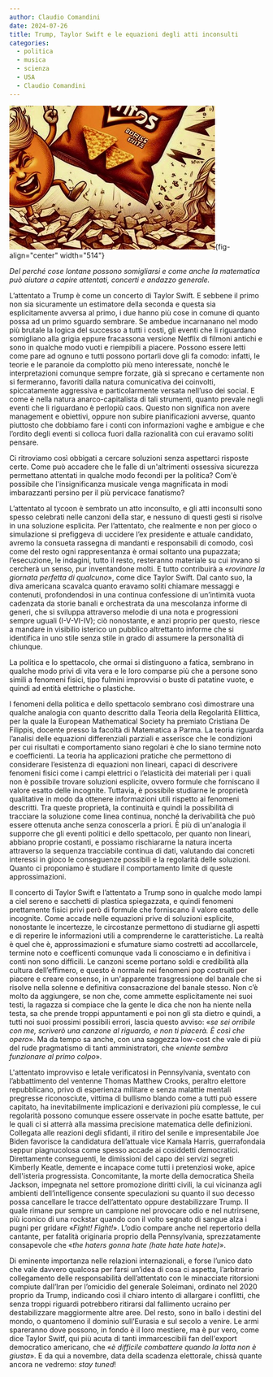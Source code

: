 ```yaml
---
author: Claudio Comandini
date: 2024-07-26
title: Trump, Taylor Swift e le equazioni degli atti inconsulti
categories:
  - politica
  - musica
  - scienza
  - USA
  - Claudio Comandini
---
```


![](images/ellittiche.jpeg){fig-align="center" width="514"}

*Del perché cose lontane possono somigliarsi e come anche la matematica può aiutare a capire attentati, concerti e andazzo generale.*

L’attentato a Trump è come un concerto di Taylor Swift. E sebbene il primo non sia sicuramente un estimatore della seconda e questa sia esplicitamente avversa al primo, i due hanno più cose in comune di quanto possa ad un primo sguardo sembrare. Se ambedue incarnanano nel modo più brutale la logica del successo a tutti i costi, gli eventi che li riguardano somigliano alla grigia eppure fracassona versione Netflix di filmoni antichi e sono in qualche modo vuoti e riempibili a piacere. Possono essere letti come pare ad ognuno e tutti possono portarli dove gli fa comodo: infatti, le teorie e le paranoie da complotto più meno interessate, nonché le interpretazioni comunque sempre forzate, già si sprecano e certamente non si fermeranno, favoriti dalla natura comunicativa dei coinvolti, spiccatamente aggressiva e particolarmente versata nell’uso dei social. E come è nella natura anarco-capitalista di tali strumenti, quanto prevale negli eventi che li riguardano è perlopiù caos. Questo non significa non avere management e obiettivi, oppure non subire pianificazioni avverse, quanto piuttosto che dobbiamo fare i conti con informazioni vaghe e ambigue e che l’ordito degli eventi si colloca fuori dalla razionalità con cui eravamo soliti pensare.

Ci ritroviamo così obbigati a cercare soluzioni senza aspettarci risposte certe. Come può accadere che le falle di un'altrimenti ossessiva sicurezza permettano attentati in qualche modo fecondi per la politica? Com'è possibile che l'insignificanza musicale venga magnificata in modi imbarazzanti persino per il più pervicace fanatismo?

L’attentato al tycoon è sembrato un atto inconsulto, e gli atti inconsulti sono spesso celebrati nelle canzoni della star, e nessuno di questi gesti si risolve in una soluzione esplicita. Per l’attentato, che realmente e non per gioco o simulazione si prefiggeva di uccidere l’ex presidente e attuale candidato, avremo la consueta rassegna di mandanti e responsabili di comodo, così come del resto ogni rappresentanza è ormai soltanto una pupazzata; l’esecuzione, le indagini, tutto il resto, resteranno materiale su cui invano si cercherà un senso, pur inventandone molti. E tutto contribuirà a «*rovinare la giornata perfetta di qualcuno*», come dice Taylor Swift. Dal canto suo, la diva americana scavalca quanto eravamo soliti chiamare messaggi e contenuti, profondendosi in una continua confessione di un’intimità vuota cadenzata da storie banali e orchestrata da una mescolanza informe di generi, che si sviluppa attraverso melodie di una nota e progressioni sempre uguali (I-V-VI-IV); ciò nonostante, e anzi proprio per questo, riesce a mandare in visibilio isterico un pubblico altrettanto informe che si identifica in uno stile senza stile in grado di assumere la personalità di chiunque.

La politica e lo spettacolo, che ormai si distinguono a fatica, sembrano in qualche modo privi di vita vera e le loro comparse più che a persone sono simili a fenomeni fisici, tipo fulmini improvvisi o buste di patatine vuote, e quindi ad entità elettriche o plastiche.

I fenomeni della politica e dello spettacolo sembrano così dimostrare una qualche analogia con quanto descritto dalla Teoria della Regolarità Ellittica, per la quale la European Mathematical Society ha premiato Cristiana De Filippis, docente presso la facoltà di Matematica a Parma. La teoria riguarda l’analisi delle equazioni differenziali parziali e asserisce che le condizioni per cui risultati e comportamento siano regolari è che lo siano termine noto e coefficienti. La teoria ha applicazioni pratiche che permettono di considerare l’esistenza di equazioni non lineari, capaci di descrivere fenomeni fisici come i campi elettrici o l’elasticità dei materiali per i quali non è possibile trovare soluzioni esplicite, ovvero formule che forniscano il valore esatto delle incognite. Tuttavia, è possibile studiarne le proprietà qualitative in modo da ottenere informazioni utili rispetto ai fenomeni descritti. Tra queste proprietà, la continuità e quindi la possibilità di tracciare la soluzione come linea continua, nonché la derivabilità che può essere ottenuta anche senza conoscerla a priori. È più di un'analogia il supporre che gli eventi politici e dello spettacolo, per quanto non lineari, abbiano proprie costanti, e possiamo rischiararne la natura incerta attraverso la sequenza tracciabile continua di dati, valutando dai concreti interessi in gioco le conseguenze possibili e la regolarità delle soluzioni. Quanto ci proponiamo è studiare il comportamento limite di queste approssimazioni.

Il concerto di Taylor Swift e l’attentato a Trump sono in qualche modo lampi a ciel sereno e sacchetti di plastica spiegazzata, e quindi fenomeni prettamente fisici privi però di formule che forniscano il valore esatto delle incognite. Come accade nelle equazioni prive di soluzioni esplicite, nonostante le incertezze, le circostanze permettono di studiarne gli aspetti e di reperire le informazioni utili a comprenderne le caratteristiche. La realtà è quel che è, approssimazioni e sfumature siamo costretti ad accollarcele, termine noto e coefficenti comunque vada li conosciamo e in definitiva i conti non sono difficili. Le canzoni sceme portano soldi e credibilità alla cultura dell’effimero, e questo è normale nei fenomeni pop costruiti per piacere e creare consenso, in un'apparente trasgressione del banale che si risolve nella solenne e definitiva consacrazione del banale stesso. Non c’è molto da aggiungere, se non che, come ammette esplicitamente nei suoi testi, la ragazza si compiace che la gente le dica che non ha niente nella testa, sa che prende troppi appuntamenti e poi non gli sta dietro e quindi, a tutti noi suoi prossimi possibili errori, lascia questo avviso: «*se sei orribile con me, scriverò una canzone al riguardo, e non ti piacerà. È così che opero*». Ma da tempo sa anche, con una saggezza low-cost che vale di più del rude pragmatismo di tanti amministratori, che «*niente sembra funzionare al primo colpo*».

L'attentato improvviso e letale verificatosi in Pennsylvania, sventato con l’abbattimento del ventenne Thomas Matthew Crooks, peraltro elettore repubblicano, privo di esperienza militare e senza malattie mentali pregresse riconosciute, vittima di bullismo blando come a tutti può essere capitato, ha inevitabilmente implicazioni e derivazioni più complesse, le cui regolarità possono comunque essere osservate in poche esatte battute, per le quali ci si atterrà alla massima precisione matematica delle definizioni. Collegata alle reazioni degli sfidanti, il ritiro del senile e impresentabile Joe Biden favorisce la candidatura dell’attuale vice Kamala Harris, guerrafondaia seppur piagnucolosa come spesso accade ai cosiddetti democratici. Direttamente conseguenti, le dimissioni del capo dei servizi segreti Kimberly Keatle, demente e incapace come tutti i pretenziosi woke, apice dell'isteria progressista. Concomitante, la morte della democratica Sheila Jackson, impegnata nel settore promozione diritti civili, la cui vicinanza agli ambienti dell’intelligence consente speculazioni su quanto il suo decesso possa cancellare le tracce dell’attentato oppure destabilizzare Trump. Il quale rimane pur sempre un campione nel provocare odio e nel nutrirsene, più iconico di una rockstar quando con il volto segnato di sangue alza i pugni per gridare «*Fight! Fight!*». L’odio compare anche nel repertorio della cantante, per fatalità originaria proprio della Pennsylvania, sprezzatamente consapevole che «*the haters gonna hate (hate hate hate hate)*».

Di eminente importanza nelle relazioni internazionali, e forse l’unico dato che vale davvero qualcosa per farsi un’idea di cosa ci aspetta, l’arbitrario collegamento delle responsabilità dell’attentato con le minacciate ritorsioni compiute dall’Iran per l’omicidio del generale Soleimani, ordinato nel 2020 proprio da Trump, indicando così il chiaro intento di allargare i conflitti, che senza troppi riguardi potrebbero ritirarsi dal fallimento ucraino per destabilizzare maggiormente altre aree. Del resto, sono in ballo i destini del mondo, o quantomeno il dominio sull’Eurasia e sul secolo a venire. Le armi spareranno dove possono, in fondo è il loro mestiere, ma è pur vero, come dice Taylor Switf, qui più acuta di tanti immarcescibili fan dell'export democratico americano, che «*è difficile combattere quando la lotta non è giusta*». E da qui a novembre, data della scadenza elettorale, chissà quante ancora ne vedremo: *stay tuned*!
